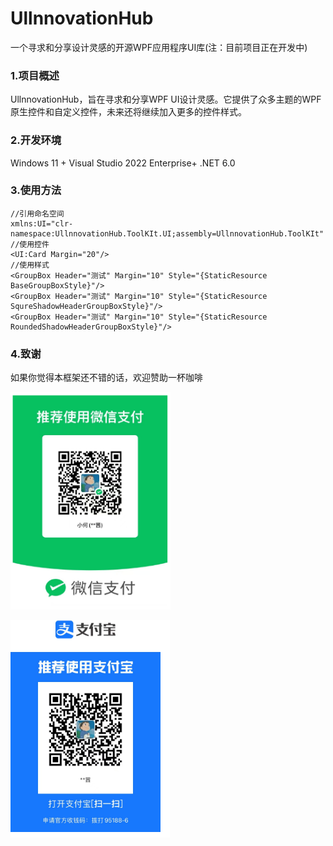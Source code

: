 # UllnnovationHub

一个寻求和分享设计灵感的开源WPF应用程序UI库(注：目前项目正在开发中)

### 1.项目概述
UllnnovationHub，旨在寻求和分享WPF UI设计灵感。它提供了众多主题的WPF原生控件和自定义控件，未来还将继续加入更多的控件样式。

### 2.开发环境
Windows 11 + Visual Studio 2022 Enterprise+ .NET 6.0

### 3.使用方法

```xaml
//引用命名空间
xmlns:UI="clr-namespace:UllnnovationHub.ToolKIt.UI;assembly=UllnnovationHub.ToolKIt" 
//使用控件
<UI:Card Margin="20"/>
//使用样式
<GroupBox Header="测试" Margin="10" Style="{StaticResource BaseGroupBoxStyle}"/>
<GroupBox Header="测试" Margin="10" Style="{StaticResource SqureShadowHeaderGroupBoxStyle}"/>
<GroupBox Header="测试" Margin="10" Style="{StaticResource RoundedShadowHeaderGroupBoxStyle}"/>

```



### 4.致谢

如果你觉得本框架还不错的话，欢迎赞助一杯咖啡

![](./README.assets/wechat.png)

![](./README.assets/zhifubao.png)

